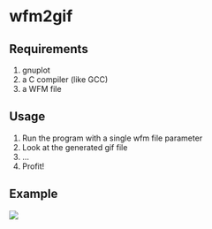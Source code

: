 # wfm2gif
## Requirements
1. gnuplot
1. a C compiler (like GCC)
1. a WFM file
## Usage
1. Run the program with a single wfm file parameter
1. Look at the generated gif file
1. ...
1. Profit!

## Example
![](/hank/life/raw/master/code/c/rigol_wfm_reader/test2.gif)
